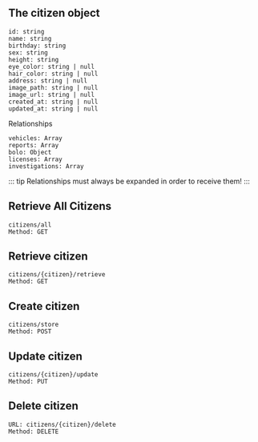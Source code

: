 ## The citizen object
```
id: string
name: string
birthday: string
sex: string
height: string
eye_color: string | null
hair_color: string | null
address: string | null
image_path: string | null
image_url: string | null
created_at: string | null
updated_at: string | null
```

Relationships
```
vehicles: Array
reports: Array
bolo: Object
licenses: Array
investigations: Array
```

::: tip
Relationships must always be expanded in order to receive them!
:::

## Retrieve All Citizens
```
citizens/all
Method: GET
```

## Retrieve citizen

```
citizens/{citizen}/retrieve
Method: GET
```

## Create citizen

```
citizens/store
Method: POST
```

## Update citizen

```
citizens/{citizen}/update
Method: PUT
```

## Delete citizen
```
URL: citizens/{citizen}/delete
Method: DELETE
```